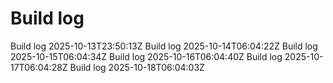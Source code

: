 # Build log
Build log 2025-10-13T23:50:13Z
Build log 2025-10-14T06:04:22Z
Build log 2025-10-15T06:04:34Z
Build log 2025-10-16T06:04:40Z
Build log 2025-10-17T06:04:28Z
Build log 2025-10-18T06:04:03Z
